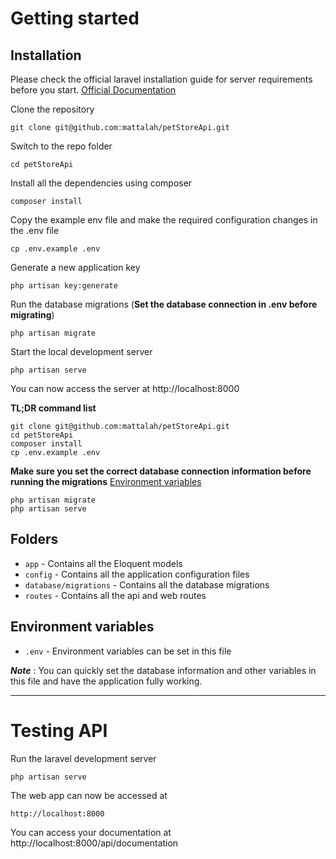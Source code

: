 # Getting started

## Installation

Please check the official laravel installation guide for server requirements before you start. [Official Documentation](https://laravel.com/docs/8.x/installation)



Clone the repository

    git clone git@github.com:mattalah/petStoreApi.git

Switch to the repo folder

    cd petStoreApi

Install all the dependencies using composer

    composer install

Copy the example env file and make the required configuration changes in the .env file

    cp .env.example .env

Generate a new application key

    php artisan key:generate

Run the database migrations (**Set the database connection in .env before migrating**)

    php artisan migrate


Start the local development server

    php artisan serve

You can now access the server at http://localhost:8000

**TL;DR command list**

    git clone git@github.com:mattalah/petStoreApi.git
    cd petStoreApi
    composer install
    cp .env.example .env
    
**Make sure you set the correct database connection information before running the migrations** [Environment variables](#environment-variables)

    php artisan migrate
    php artisan serve

  

## Folders

- `app` - Contains all the Eloquent models
- `config` - Contains all the application configuration files
- `database/migrations` - Contains all the database migrations
- `routes` - Contains all the api and web routes 

## Environment variables

- `.env` - Environment variables can be set in this file

***Note*** : You can quickly set the database information and other variables in this file and have the application fully working.

----------

# Testing API

Run the laravel development server

    php artisan serve

The web app can now be accessed at

    http://localhost:8000

You can access your documentation at 
    http://localhost:8000/api/documentation
